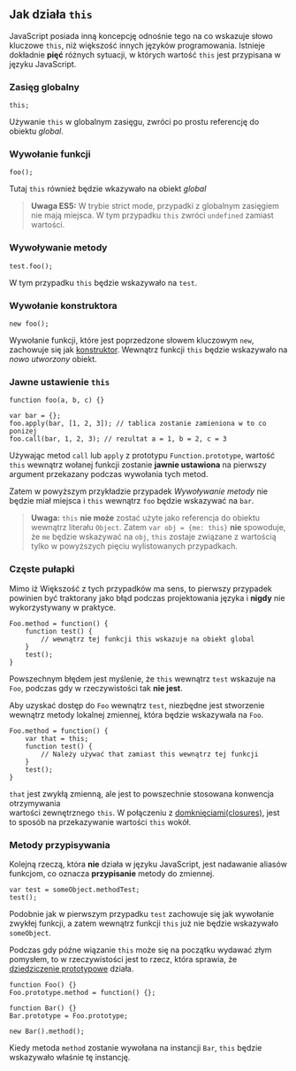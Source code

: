 ## Jak działa `this`

JavaScript posiada inną koncepcję odnośnie tego na co wskazuje słowo kluczowe 
`this`, niż większość innych języków programowania. Istnieje dokładnie 
**pięć** różnych sytuacji, w których wartość `this` jest przypisana w języku JavaScript.

### Zasięg globalny

    this;

Używanie `this` w globalnym zasięgu, zwróci po prostu referencję do obiektu *global*.

### Wywołanie funkcji

    foo();

Tutaj `this` również będzie wkazywało na obiekt *global*

> **Uwaga ES5:** W trybie strict mode, przypadki z globalnym zasięgiem nie mają miejsca.
> W tym przypadku `this` zwróci `undefined` zamiast wartości.

### Wywoływanie metody

    test.foo(); 

W tym przypadku `this` będzie wskazywało na `test`.

### Wywołanie konstruktora

    new foo(); 

Wywołanie funkcji, które jest poprzedzone słowem kluczowym `new`, zachowuje się 
jak [konstruktor](#function.constructors). Wewnątrz funkcji `this` będzie 
wskazywało na *nowo utworzony* obiekt.

### Jawne ustawienie `this`

    function foo(a, b, c) {}
                          
    var bar = {};
    foo.apply(bar, [1, 2, 3]); // tablica zostanie zamieniona w to co poniżej
    foo.call(bar, 1, 2, 3); // rezultat a = 1, b = 2, c = 3

Używając metod `call` lub `apply` z prototypu `Function.prototype`, wartość `this` 
wewnątrz wołanej funkcji zostanie **jawnie ustawiona** na pierwszy argument przekazany 
podczas wywołania tych metod.

Zatem w powyższym przykładzie przypadek *Wywoływanie metody* nie będzie miał 
miejsca i `this` wewnątrz `foo` będzie wskazywać na `bar`.

> **Uwaga:** `this` **nie może** zostać użyte jako referencja do obiektu wewnątrz literału 
> `Object`. Zatem `var obj = {me: this}` **nie** spowoduje, że `me` będzie wskazywać na `obj`,
> `this` zostaje związane z wartością tylko w powyższych pięciu wylistowanych przypadkach.

### Częste pułapki

Mimo iż Większość z tych przypadków ma sens, to pierwszy przypadek powinien być 
traktorany jako błąd podczas projektowania języka i **nigdy** nie wykorzystywany 
w praktyce.

    Foo.method = function() {
        function test() {
            // wewnątrz tej funkcji this wskazuje na obiekt global
        }
        test();
    }

Powszechnym błędem jest myślenie, że `this` wewnątrz `test` wskazuje na `Foo`, 
podczas gdy w rzeczywistości tak **nie jest**.

Aby uzyskać dostęp do `Foo` wewnątrz `test`, niezbędne jest stworzenie wewnątrz 
metody lokalnej zmiennej, która będzie wskazywała na `Foo`.

    Foo.method = function() {
        var that = this;
        function test() {
            // Należy używać that zamiast this wewnątrz tej funkcji
        }
        test();
    }

`that` jest zwykłą zmienną, ale jest to powszechnie stosowana konwencja otrzymywania  
wartości zewnętrznego `this`. W połączeniu z [domknięciami(closures)](#function.closures), 
jest to sposób na przekazywanie wartości `this` wokół.

### Metody przypisywania

Kolejną rzeczą, która **nie** działa w języku JavaScript, jest nadawanie aliasów 
funkcjom, co oznacza **przypisanie** metody do zmiennej.

    var test = someObject.methodTest;
    test();

Podobnie jak w pierwszym przypadku `test` zachowuje się jak wywołanie zwykłej 
funkcji, a zatem wewnątrz funkcji `this` już nie będzie wskazywało `someObject`.

Podczas gdy późne wiązanie `this` może się na początku wydawać złym pomysłem, 
to w rzeczywistości jest to rzecz, która sprawia, że 
[dziedziczenie prototypowe](#object.prototype) działa.

    function Foo() {}
    Foo.prototype.method = function() {};

    function Bar() {}
    Bar.prototype = Foo.prototype;

    new Bar().method();

Kiedy metoda `method` zostanie wywołana na instancji `Bar`, `this` będzie 
wskazywało właśnie tę instancję.

